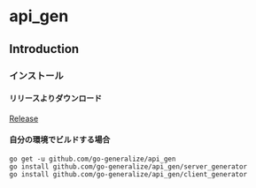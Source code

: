 # api_gen

## Introduction

### インストール

#### リリースよりダウンロード
[Release](https://github.com/go-generalize/api_gen/releases/)

#### 自分の環境でビルドする場合
```shell script
go get -u github.com/go-generalize/api_gen
go install github.com/go-generalize/api_gen/server_generator
go install github.com/go-generalize/api_gen/client_generator
```

